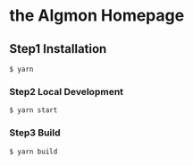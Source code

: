 # the Algmon Homepage

## Step1 Installation

```
$ yarn
```

### Step2 Local Development

```
$ yarn start
```

### Step3 Build

```
$ yarn build
```
